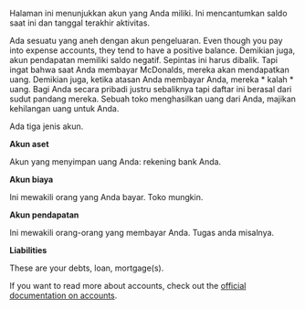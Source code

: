 Halaman ini menunjukkan akun yang Anda miliki. Ini mencantumkan saldo saat ini dan tanggal terakhir aktivitas.

Ada sesuatu yang aneh dengan akun pengeluaran. Even though you pay into expense accounts, they tend to have a positive balance. Demikian juga, akun pendapatan memiliki saldo negatif. Sepintas ini harus dibalik. Tapi ingat bahwa saat Anda membayar McDonalds, mereka akan mendapatkan </em> uang. Demikian juga, ketika atasan Anda membayar Anda, mereka * kalah * uang. Bagi Anda secara pribadi justru sebaliknya tapi daftar ini berasal dari sudut pandang mereka. Sebuah toko menghasilkan uang dari Anda, majikan kehilangan uang untuk Anda.

Ada tiga jenis akun.

**Akun aset**

Akun yang menyimpan uang Anda: rekening bank Anda.

**Akun biaya**

Ini mewakili orang yang Anda bayar. Toko mungkin.

**Akun pendapatan**

Ini mewakili orang-orang yang membayar Anda. Tugas anda misalnya.

**Liabilities**

These are your debts, loan, mortgage(s).

If you want to read more about accounts, check out the [official documentation on accounts](https://firefly-iii.readthedocs.io/en/latest/concepts/accounts.html).